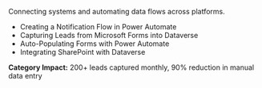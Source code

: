 Connecting systems and automating data flows across platforms.

- Creating a Notification Flow in Power Automate
- Capturing Leads from Microsoft Forms into Dataverse
- Auto-Populating Forms with Power Automate
- Integrating SharePoint with Dataverse

**Category Impact:** 200+ leads captured monthly, 90% reduction in manual data entry
